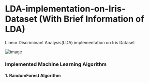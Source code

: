# LDA-implementation-on-Iris-Dataset (With Brief Information of LDA)
Linear Discriminant Analysis(LDA) implementation on Iris Dataset

![image](https://user-images.githubusercontent.com/69152112/222906657-7aafba8d-3658-4b67-84ae-bb54adae1d6b.png)

### Implemented Machine Learning Algorithm
#### 1. RandomForest Algorithm
